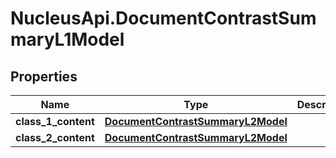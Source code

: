 # NucleusApi.DocumentContrastSummaryL1Model

## Properties
Name | Type | Description | Notes
------------ | ------------- | ------------- | -------------
**class_1_content** | [**DocumentContrastSummaryL2Model**](DocumentContrastSummaryL2Model.md) |  | [optional] 
**class_2_content** | [**DocumentContrastSummaryL2Model**](DocumentContrastSummaryL2Model.md) |  | [optional] 


